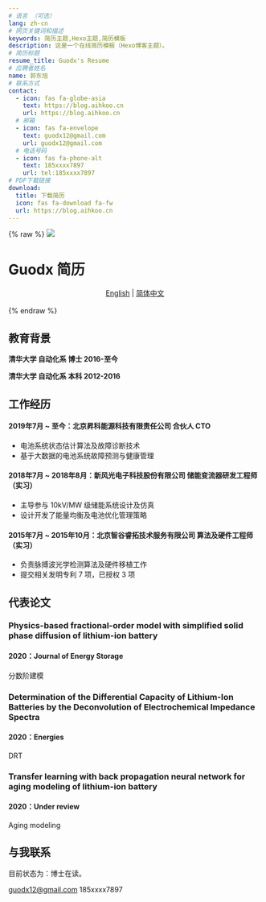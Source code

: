 ```yaml
---
# 语言 （可选）
lang: zh-cn
# 网页关键词和描述
keywords: 简历主题,Hexo主题,简历模板
description: 这是一个在线简历模板（Hexo博客主题）。
# 简历标题
resume_title: Guodx's Resume
# 应聘者姓名
name: 郭东旭
# 联系方式
contact:
  - icon: fas fa-globe-asia
    text: https://blog.aihkoo.cn
    url: https://blog.aihkoo.cn
  # 邮箱
  - icon: fas fa-envelope
    text: guodx12@gmail.com
    url: guodx12@gmail.com
  # 电话号码
  - icon: fas fa-phone-alt
    text: 185xxxx7897
    url: tel:185xxxx7897
# PDF下载链接
download:
  title: 下载简历
  icon: fas fa-download fa-fw
  url: https://blog.aihkoo.cn
---
```


{% raw %}
<grid>
<avatar><img src="https://cdn.jsdelivr.net/gh/aihkoo/cdn-assets/portrait/portrait.jpg"></avatar>

<h1>Guodx 简历</h1>
<center>
<a href='/'>English</a> | <a href='/zh-cn/'>简体中文</a>
</center>
<br>
</grid>
{% endraw %}


## <i class="fas fa-user-graduate"></i> 教育背景

**清华大学 自动化系 博士 2016-至今**

**清华大学 自动化系 本科 2012-2016**


## <i class="fas fa-user-tie"></i> 工作经历


#### 2019年7月 ~ 至今：北京昇科能源科技有限责任公司 合伙人 CTO

- 电池系统状态估计算法及故障诊断技术
- 基于大数据的电池系统故障预测与健康管理


#### 2018年7月 ~ 2018年8月：新风光电子科技股份有限公司 储能变流器研发工程师（实习）

- 主导参与 10kV/MW 级储能系统设计及仿真
- 设计开发了能量均衡及电池优化管理策略

#### 2015年7月 ~ 2015年10月：北京智谷睿拓技术服务有限公司 算法及硬件工程师（实习）

- 负责脉搏波光学检测算法及硬件移植工作
- 提交相关发明专利 7 项，已授权 3 项


## <i class="fas fa-award"></i> 代表论文


### Physics-based fractional-order model with simplified solid phase diffusion of lithium-ion battery

#### 2020：Journal of Energy Storage

分数阶建模

### Determination of the Differential Capacity of Lithium-Ion Batteries by the Deconvolution of Electrochemical Impedance Spectra

#### 2020：Energies

DRT

### Transfer learning with back propagation neural network for aging modeling of lithium-ion battery

#### 2020：Under review

Aging modeling

## <i class="fas fa-phone-alt"></i> 与我联系

目前状态为：博士在读。

<i class="fas fa-envelope fa-fw"></i> guodx12@gmail.com
<i class="fas fa-phone-alt fa-fw"></i> 185xxxx7897